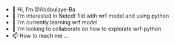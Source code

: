 - 👋 Hi, I’m @Abdoulaye-Ba
- 👀 I’m interested in Netcdf fild with wrf model and using python
- 🌱 I’m currently learning wrf model
- 💞️ I’m looking to collaborate on how to explorate wrf-python
- 📫 How to reach me ...

<!---
Abdoulaye-Ba/Abdoulaye-Ba is a ✨ special ✨ repository because its `README.md` (this file) appears on your GitHub profile.
You can click the Preview link to take a look at your changes.
--->
